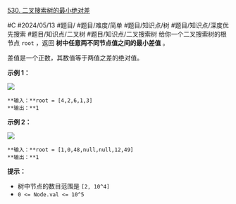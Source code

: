 [530. 二叉搜索树的最小绝对差](https://leetcode.cn/problems/minimum-absolute-difference-in-bst/)

#C #2024/05/13 #题目/ #题目/难度/简单 #题目/知识点/树 #题目/知识点/深度优先搜索 #题目/知识点/二叉树 #题目/知识点/二叉搜索树
给你一个二叉搜索树的根节点 `root` ，返回 **树中任意两不同节点值之间的最小差值** 。

差值是一个正数，其数值等于两值之差的绝对值。

**示例 1：**

![](https://assets.leetcode.com/uploads/2021/02/05/bst1.jpg)
```
**输入：**root = [4,2,6,1,3]
**输出：**1
```
**示例 2：**

![](https://assets.leetcode.com/uploads/2021/02/05/bst2.jpg)
```
**输入：**root = [1,0,48,null,null,12,49]
**输出：**1
```

**提示：**

- 树中节点的数目范围是 `[2, 10^4]`
- `0 <= Node.val <= 10^5`